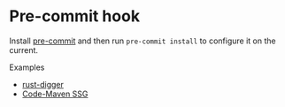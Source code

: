 # Pre-commit hook

Install [pre-commit](https://pre-commit.com/) and then run `pre-commit install` to configure it on the current.


Examples
* [rust-digger](https://github.com/szabgab/rust-digger/)
* [Code-Maven SSG](https://github.com/szabgab/code-maven.rs/)


